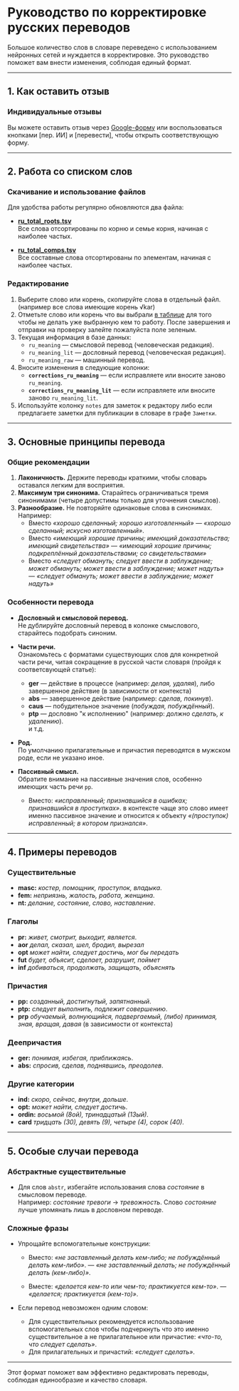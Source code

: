 
# Руководство по корректировке русских переводов

Большое количество слов в словаре переведено с использованием нейронных сетей и нуждается в корректировке. Это руководство поможет вам внести изменения, соблюдая единый формат.

---

## 1. Как оставить отзыв

### Индивидуальные отзывы
Вы можете оставить отзыв через [Google-форму](https://docs.google.com/forms/d/1iMD9sCSWFfJAFCFYuG9HRIyrr9KFRy0nAOVApM998wM/viewform?) или воспользоваться кнопками [пер. ИИ] и [перевести], чтобы открыть соответствующую форму.

---

## 2. Работа со списком слов

### Скачивание и использование файлов
Для удобства работы регулярно обновляются два файла:

- **[ru_total_roots.tsv](https://github.com/digitalpalidictionary/dpd-db/blob/main/dps/russian_words/ru_total_roots.tsv)**  
  Все слова отсортированы по корню и семье корня, начиная с наиболее частых.  

- **[ru_total_comps.tsv](https://github.com/digitalpalidictionary/dpd-db/blob/main/dps/russian_words/ru_total_comps.tsv)**  
  Все составные слова отсортированы по элементам, начиная с наиболее частых.  

### Редактирование
1. Выберите слово или корень, скопируйте слова в отдельный файл. (например все слова имеющие корень √kar)
2. Отметьте слово или корень что вы выбрали [в таблице](https://docs.google.com/spreadsheets/d/1-BiIZ1XdbtjKw4QbfMWCo23mSzuCdBroY5F4HMrTPRk/edit?gid=0#gid=0) для того чтобы не делать уже выбранную кем то работу. После завершения и отправки на проверку залейте пожалуйста поле зеленым.
3. Текущая информация в базе данных:
   - `ru_meaning` — смысловой перевод (человеческая редакция).
   - `ru_meaning_lit` — дословный перевод (человеческая редакция).
   - `ru_meaning_raw` — машинный перевод.
4. Вносите изменения в следующие колонки:
   - **`corrections_ru_meaning`** — если исправляете или вносите заново `ru_meaning`.
   - **`corrections_ru_meaning_lit`** — если исправляете или вносите заново `ru_meaning_lit`.
5. Используйте колонку `notes` для заметок к редактору либо если предлагаете заметки для публикации в словаре в графе `Заметки`.

---

## 3. Основные принципы перевода

### Общие рекомендации
1. **Лаконичность.** Держите переводы краткими, чтобы словарь оставался легким для восприятия.
2. **Максимум три синонима.** Старайтесь ограничиваться тремя синонимами (четыре допустимы только для уточнения смыслов).
3. **Разнообразие.** Не повторяйте одинаковые слова в синонимах. Например:  
   - Вместо *«хорошо сделанный; хорошо изготовленный»* — *«хорошо сделанный; искусно изготовленный»*.
   - Вместо *«имеющий хорошие причины; имеющий доказательства; имеющий свидетельства»* — *«имеющий хорошие причины; подкреплённый доказательствами; со свидетельствами»*
   - Вместо *«следует обмануть; следует ввести в заблуждение; может обмануть; может ввести в заблуждение; может надуть»* — *«следует обмануть; может ввести в заблуждение; может надуть»*

### Особенности перевода
- **Дословный и смысловой перевод.**  
  Не дублируйте дословный перевод в колонке смыслового, старайтесь подобрать синоним. 

- **Части речи.**  
  Ознакомьтесь с форматами существующих слов для конкретной части речи, читая сокращение в русской части словаря (пройдя к соответсвующей статье):  
  - **ger** — действие в процессе (например: *делая, удаляя*), либо завершенное действие (в зависимости от контекста)  
  - **abs** — завершенное действие (например: *сделав, покинув*).  
  - **caus** — побудительное значение (*побуждая, побуждённый*).  
  - **ptp** — дословно "к исполнению" (например: *должно сделать, к удалению*).  
  и т.д.

- **Род.**  
  По умолчанию прилагательные и причастия переводятся в мужском роде, если не указано иное.  

- **Пассивный смысл.**  
  Обратите внимание на пассивные значения слов, особенно имеющих часть речи `pp`.
  - Вместо: *«исправленный; признавшийся в ошибках; признавшийся в проступках»*. в контексте чаще это слово имеет именно пассивное значение и относится к объекту *«(проступок) исправленный; в котором признался»*.  

---

## 4. Примеры переводов

### Существительные
- **masc:** *костер, помощник, проступок, владыка*.  
- **fem:** *неприязнь, жалость, работа, женщина*.  
- **nt:** *делание, состояние, слово, наставление*.  

### Глаголы
- **pr:** *живет, смотрит, выходит, является*.  
- **aor** *делал, сказал, шел, бродил, вырезал*
- **opt** *может найти, следует достичь, мог бы передать*
- **fut** *будет, объясит, сделает, разрушит, поймет*
- **inf** *добиваться, продолжать, защищать, объяснять*

### Причастия
- **pp:** *созданный, достигнутый, запятнанный*.  
- **ptp:** *следует выполнить, подлежит совершению*.  
- **prp**	*обучаемый, волнующийся, подвергаемый, (либо) принимая, зная, вращая, давая* (в зависимости от контекста)

### Деепричастия
- **ger:** *понимая, избегая, приближаясь*.  
- **abs:** *спросив, сделав, поднявшись, преодолев*.  

### Другие категории
- **ind:** *скоро, сейчас, внутри, дольше*.  
- **opt:** *может найти, следует достичь*.  
- **ordin:** *восьмой (8ой), тринадцатый (13ый)*. 
- **card** *тридцать (30), девять (9), четыре (4), сорок (40)*.


---

## 5. Особые случаи перевода

### Абстрактные существительные
- Для слов `abstr`, избегайте использования слова *состояние* в смысловом переводе.  
  Например: *состояние тревоги* → *тревожность*. Слово *состояние* лучше упомянать лишь в дословном переводе.

### Сложные фразы
- Упрощайте вспомогательные конструкции:  
    - Вместо: *«не заставленный делать кем-либо; не побуждённый делать кем-либо»*. — *«не заставленный делать; не побуждённый делать (кем-либо)»*.  

    - Вместе: *«делается кем-то или чем-то; практикуется кем-то»*. — *«делается; практикуется (кем-то)»*.

- Если перевод невозможен одним словом:  
  - Для существительных рекомендуется использование вспомогательных слов чтобы подчеркнуть что это именно существительное а не прилагательное или причастие: *«что-то, что следует сделать»*.  
  - Для прилагательных и причастий: *«следует сделать»*.  

---

Этот формат поможет вам эффективно редактировать переводы, соблюдая единообразие и качество словаря. 